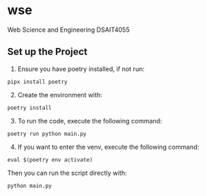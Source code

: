 # wse
Web Science and Engineering DSAIT4055


## Set up the Project
1) Ensure you have poetry installed, if not run:
```
pipx install poetry
```
2) Create the environment with:
```
poetry install
```
3) To run the code, execute the following command:
```
poetry run python main.py
```
4) If you want to enter the venv, execute the following command:
```
eval $(poetry env activate)
```
Then you can run the script directly with:
```
python main.py 
```